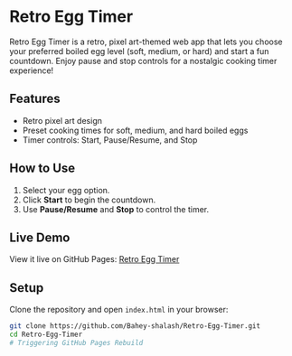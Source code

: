 # Retro Egg Timer

Retro Egg Timer is a retro, pixel art-themed web app that lets you choose your preferred boiled egg level (soft, medium, or hard) and start a fun countdown. Enjoy pause and stop controls for a nostalgic cooking timer experience!

## Features
- Retro pixel art design
- Preset cooking times for soft, medium, and hard boiled eggs
- Timer controls: Start, Pause/Resume, and Stop

## How to Use
1. Select your egg option.
2. Click **Start** to begin the countdown.
3. Use **Pause/Resume** and **Stop** to control the timer.

## Live Demo
View it live on GitHub Pages: [Retro Egg Timer]([https://Bahey-shalash.github.io/Retro-Egg-Timer/](https://bahey-shalash.github.io/Retro-Egg-Timer.io/))

## Setup
Clone the repository and open `index.html` in your browser:

```bash
git clone https://github.com/Bahey-shalash/Retro-Egg-Timer.git
cd Retro-Egg-Timer
# Triggering GitHub Pages Rebuild
